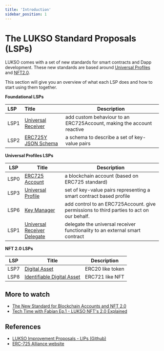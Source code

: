 ```yaml
---
title: 'Introduction'
sidebar_position: 1
---
```


# The LUKSO Standard Proposals (LSPs)

LUKSO comes with a set of new standards for smart contracts and Dapp development. These new standards are based around [Universal Profiles](./universal-profile/introduction.md) and [NFT2.0](./nft-2.0/introduction.md).

This section will give you an overview of what each LSP does and how to start using them together.

**Foundational LSPs**

| LSP  | Title                                                                   | Description                                                           |
| :--- | :---------------------------------------------------------------------- | --------------------------------------------------------------------- |
| LSP1 | [Universal Receiver](./generic-standards/02-lsp1-universal-receiver.md) | add custom behaviour to an ERC725Account, making the account reactive |
| LSP2 | [ERC725Y JSON Schema ](./generic-standards/01-lsp2-json-schema.md)      | a schema to describe a set of key-value pairs                         |

**Universal Profiles LSPs**

| LSP  | Title                                                                              | Description                                                                              |
| ---- | ---------------------------------------------------------------------------------- | ---------------------------------------------------------------------------------------- |
| LSP0 | [ERC725 Account](universal-profile/01-lsp0-foundation.md)                          | a blockchain account (based on ERC725 standard)                                          |
| LSP3 | [Universal Profile](universal-profile/03-lsp3-universal-profile.md)                | set of key-value pairs representing a smart contract based profile                       |
| LSP6 | [Key Manager ](universal-profile/04-lsp6-key-manager.md)                           | add control to an ERC725Account. give permissions to third parties to act on our behalf. |
| LSP1 | [Universal Receiver Delegate](universal-profile/02-universal-receiver-delegate.md) | delegate the universal receiver functionality to an external smart contract              |

**NFT 2.0 LSPs**

| LSP  | Title                                                                       | Description      |
| ---- | --------------------------------------------------------------------------- | ---------------- |
| LSP7 | [Digital Asset](nft-2.0/01-lsp7-digital-asset.md)                           | ERC20 like token |
| LSP8 | [Identifiable Digital Asset](nft-2.0/02-lsp8-identifiable-digital-asset.md) | ERC721 like NFT  |

## More to watch

- [The New Standard for Blockchain Accounts and NFT 2.0](https://www.youtube.com/watch?v=7u0WGAS1k_Q)
- [Tech Time with Fabian Ep.1 - LUKSO NFT's 2.0 Explained](https://www.youtube.com/watch?v=Nx5D9QWNIhI)

## References

- [LUKSO Improvement Proposals - LIPs (Github)](https://github.com/lukso-network/LIPs)
- [ERC-725 Alliance website](https://erc725alliance.org/)
